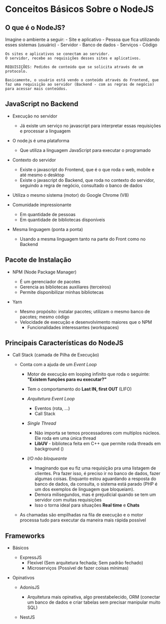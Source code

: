 # Conceitos Básicos Sobre o NodeJS

## O que é o NodeJS?

Imagine o ambiente a seguir:
    - Site e aplicativo
        - Pessoa que fica utilizando esses sistemas (usuário)
    - Servidor
        - Banco de dados
        - Serviços
        - Código

    Os sites e aplicativos se conectam ao servidor.
    O servidor, recebe as requisições desses sites e aplicativos.
    
    REQUISIÇÕES: Pedidos de conteúdo que se solicita através de um protocolo.

    Basicamente, o usuário está vendo o conteúdo através do Frontend, que faz uma requisição ao servidor (Backend - com as regras de negócio) para acessar mais conteúdos.
    


## JavaScript no Backend
- Execução no servidor
    - Já existe um serviço no javascript para interpretar essas requisições e processar a linguagem

- O node.js é uma plataforma
    - Que utiliza a linguagem JavaScript para executar o programado

- Contexto do servidor
    - Existe o javascript do Frontend, que é o que roda o web, mobile e até mesmo o desktop
    - Existe o javascript do Backend, que roda no contexto do servidor, seguindo a regra de negócio, consultado o banco de dados

- Utiliza o mesmo sistema (motor) do Google Chrome (V8)

- Comunidade impressionante
    - Em quantidade de pessoas
    - Em quantidade de bibliotecas disponíveis

- Mesma linguagem (ponta a ponta)
    - Usando a mesma linguagem tanto na parte do Front como no Backend



## Pacote de Instalação
- NPM (Node Package Manager)
    - É um gerenciador de pacotes
    - Gerencia as bibliotecas auxiliares (terceiros)
    - Permite disponibilizar minhas bibliotecas

- Yarn
    - Mesmo propósito: instalar pacotes; utilizam o mesmo banco de pacotes; mesmo código
    - Velocidade de execução e desenvolvimento maiores que o NPM
        - Funcionalidades interessantes (workspaces)



## Principais Características do NodeJS
- Call Stack (camada de Pilha de Execução)
    - Conta com a ajuda de um *Event Loop*
        - Motor de execução em looping infinito que roda o seguinte: **"Existem funções para eu executar?"**
        - Tem o comportamento do **Last IN, first OUT** (LIFO)
        - *Arquitetura Event Loop*
            - Eventos (rota, ...)
            - Call Stack

        - *Single Thread*
            - Não importa se temos processadores com multiplos núcleos. Ele roda em uma única thread
            - **LibUV** - biblioteca feita em C++ que permite roda threads em background ()

        - *I/O não bloqueante*
            - Imaginando que eu fiz uma requisição pra uma listagem de clientes. Pra fazer isso, é preciso ir no banco de dados, fazer algumas coisas. Enquanto estou aguardando a resposta do banco de dados, da consulta, o sistema está parado (PHP é um dos exemplos de linguagem que bloqueiam).
            - Demora milisegundos, mas é prejudicial quando se tem um servidor com muitas requisições
            - Isso o torna ideal para situações **Real time** e **Chats**

    - As chamadas são empilhadas na fila de execução e o motor processa tudo para executar da maneira mais rápida possível



## Frameworks
- Básicos
    - ExpressJS
        - Flexível (Sem arquitetura fechada; Sem padrão fechado)
        - Microserviços (Possível de fazer coisas mínimas)

- Opinativos
    - AdonisJS
        - Arquitetura mais opinativa, algo preestabelecido, ORM (conectar um banco de dados e criar tabelas sem precisar manipular muito SQL)
    
    - NestJS